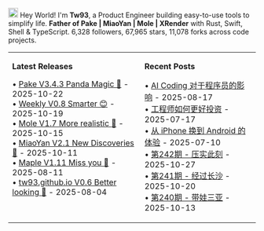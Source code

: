 <img src='https://x.tw93.fun/images/hi.gif' alt='Hi' width="20"/> Hey World! I'm **Tw93**, a Product Engineer building easy-to-use tools to simplify life. **Father of Pake | MiaoYan | Mole | XRender** with Rust, Swift, Shell & TypeScript. <!-- github_stats starts -->6,328 followers, 67,965 stars, 11,078 forks<!-- github_stats ends --> across code projects.

<table width="1200px" cellspacing="0" cellpadding="0">
<tr>
<td width="600px" valign="top">

**Latest Releases**

<!-- recent_releases starts -->
• [Pake V3.4.3 Panda Magic 🐼](https://github.com/tw93/Pake/releases/tag/V3.4.3) - 2025-10-22<br>• [Weekly V0.8 Smarter 😊](https://github.com/tw93/Weekly/releases/tag/V0.8) - 2025-10-19<br>• [Mole V1.7 More realistic 🐥](https://github.com/tw93/Mole/releases/tag/V1.7.17) - 2025-10-15<br>• [MiaoYan V2.1 New Discoveries 🥜](https://github.com/tw93/MiaoYan/releases/tag/V2.1.6) - 2025-10-11<br>• [Maple V1.11 Miss you 🍇](https://github.com/tw93/Maple/releases/tag/V1.11) - 2025-08-11<br>• [tw93.github.io V0.6 Better looking 🍓](https://github.com/tw93/tw93.github.io/releases/tag/V0.6.0) - 2025-08-04
<!-- recent_releases ends -->
</td>
<td width="600px" valign="top">

**Recent Posts**

<!-- blog starts -->
• [AI Coding 对于程序员的影响](https://tw93.fun/2025-08-17/ai-coding.html) - 2025-08-17<br>• [工程师如何更好投资](https://tw93.fun/2025-07-17/money.html) - 2025-07-17<br>• [从 iPhone 换到 Android 的体验](https://tw93.fun/2025-07-10/android.html) - 2025-07-10<br>• [第242期 - 压实此刻](https://weekly.tw93.fun/posts/242/) - 2025-10-27<br>• [第241期 - 经过长沙](https://weekly.tw93.fun/posts/241/) - 2025-10-20<br>• [第240期 - 带娃三亚](https://weekly.tw93.fun/posts/240/) - 2025-10-13
<!-- blog ends -->
</td>
</tr>
</table>
